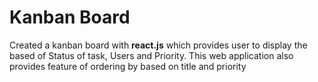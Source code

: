 # Kanban Board

Created a kanban board with <b>react.js</b> which provides user to display the based of Status of task, Users and Priority. This web application also provides feature of ordering by based on title and priority
